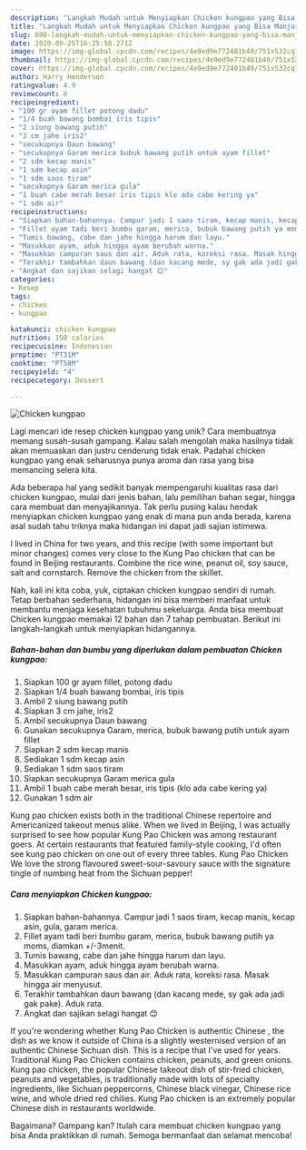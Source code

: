 ```yaml
---
description: "Langkah Mudah untuk Menyiapkan Chicken kungpao yang Bisa Manjain Lidah"
title: "Langkah Mudah untuk Menyiapkan Chicken kungpao yang Bisa Manjain Lidah"
slug: 898-langkah-mudah-untuk-menyiapkan-chicken-kungpao-yang-bisa-manjain-lidah
date: 2020-09-25T16:25:58.271Z
image: https://img-global.cpcdn.com/recipes/4e9ed9e772481b49/751x532cq70/chicken-kungpao-foto-resep-utama.jpg
thumbnail: https://img-global.cpcdn.com/recipes/4e9ed9e772481b49/751x532cq70/chicken-kungpao-foto-resep-utama.jpg
cover: https://img-global.cpcdn.com/recipes/4e9ed9e772481b49/751x532cq70/chicken-kungpao-foto-resep-utama.jpg
author: Harry Henderson
ratingvalue: 4.9
reviewcount: 8
recipeingredient:
- "100 gr ayam fillet potong dadu"
- "1/4 buah bawang bombai iris tipis"
- "2 siung bawang putih"
- "3 cm jahe iris2"
- "secukupnya Daun bawang"
- "secukupnya Garam merica bubuk bawang putih untuk ayam fillet"
- "2 sdm kecap manis"
- "1 sdm kecap asin"
- "1 sdm saos tiram"
- "secukupnya Garam merica gula"
- "1 buah cabe merah besar iris tipis klo ada cabe kering ya"
- "1 sdm air"
recipeinstructions:
- "Siapkan bahan-bahannya. Campur jadi 1 saos tiram, kecap manis, kecap asin, gula, garam merica."
- "Fillet ayam tadi beri bumbu garam, merica, bubuk bawang putih ya moms, diamkan +/-3menit."
- "Tumis bawang, cabe dan jahe hingga harum dan layu."
- "Masukkan ayam, aduk hingga ayam berubah warna."
- "Masukkan campuran saus dan air. Aduk rata, koreksi rasa. Masak hingga air menyusut."
- "Terakhir tambahkan daun bawang (dan kacang mede, sy gak ada jadi gak pake). Aduk rata."
- "Angkat dan sajikan selagi hangat 😊"
categories:
- Resep
tags:
- chicken
- kungpao

katakunci: chicken kungpao 
nutrition: 150 calories
recipecuisine: Indonesian
preptime: "PT31M"
cooktime: "PT58M"
recipeyield: "4"
recipecategory: Dessert

---
```



![Chicken kungpao](https://img-global.cpcdn.com/recipes/4e9ed9e772481b49/751x532cq70/chicken-kungpao-foto-resep-utama.jpg)

Lagi mencari ide resep chicken kungpao yang unik? Cara membuatnya memang susah-susah gampang. Kalau salah mengolah maka hasilnya tidak akan memuaskan dan justru cenderung tidak enak. Padahal chicken kungpao yang enak seharusnya punya aroma dan rasa yang bisa memancing selera kita.

Ada beberapa hal yang sedikit banyak mempengaruhi kualitas rasa dari chicken kungpao, mulai dari jenis bahan, lalu pemilihan bahan segar, hingga cara membuat dan menyajikannya. Tak perlu pusing kalau hendak menyiapkan chicken kungpao yang enak di mana pun anda berada, karena asal sudah tahu triknya maka hidangan ini dapat jadi sajian istimewa.

I lived in China for two years, and this recipe (with some important but minor changes) comes very close to the Kung Pao chicken that can be found in Beijing restaurants. Combine the rice wine, peanut oil, soy sauce, salt and cornstarch. Remove the chicken from the skillet.


Nah, kali ini kita coba, yuk, ciptakan chicken kungpao sendiri di rumah. Tetap berbahan sederhana, hidangan ini bisa memberi manfaat untuk membantu menjaga kesehatan tubuhmu sekeluarga. Anda bisa membuat Chicken kungpao memakai 12 bahan dan 7 tahap pembuatan. Berikut ini langkah-langkah untuk menyiapkan hidangannya.

<!--inarticleads1-->

##### Bahan-bahan dan bumbu yang diperlukan dalam pembuatan Chicken kungpao:

1. Siapkan 100 gr ayam fillet, potong dadu
1. Siapkan 1/4 buah bawang bombai, iris tipis
1. Ambil 2 siung bawang putih
1. Siapkan 3 cm jahe, iris2
1. Ambil secukupnya Daun bawang
1. Gunakan secukupnya Garam, merica, bubuk bawang putih untuk ayam fillet
1. Siapkan 2 sdm kecap manis
1. Sediakan 1 sdm kecap asin
1. Sediakan 1 sdm saos tiram
1. Siapkan secukupnya Garam merica gula
1. Ambil 1 buah cabe merah besar, iris tipis (klo ada cabe kering ya)
1. Gunakan 1 sdm air


Kung pao chicken exists both in the traditional Chinese repertoire and Americanized takeout menus alike. When we lived in Beijing, I was actually surprised to see how popular Kung Pao Chicken was among restaurant goers. At certain restaurants that featured family-style cooking, I&#39;d often see kung pao chicken on one out of every three tables. Kung Pao Chicken We love the strong flavoured sweet-sour-savoury sauce with the signature tingle of numbing heat from the Sichuan pepper! 

<!--inarticleads2-->

##### Cara menyiapkan Chicken kungpao:

1. Siapkan bahan-bahannya. Campur jadi 1 saos tiram, kecap manis, kecap asin, gula, garam merica.
1. Fillet ayam tadi beri bumbu garam, merica, bubuk bawang putih ya moms, diamkan +/-3menit.
1. Tumis bawang, cabe dan jahe hingga harum dan layu.
1. Masukkan ayam, aduk hingga ayam berubah warna.
1. Masukkan campuran saus dan air. Aduk rata, koreksi rasa. Masak hingga air menyusut.
1. Terakhir tambahkan daun bawang (dan kacang mede, sy gak ada jadi gak pake). Aduk rata.
1. Angkat dan sajikan selagi hangat 😊


If you&#39;re wondering whether Kung Pao Chicken is authentic Chinese , the dish as we know it outside of China is a slightly westernised version of an authentic Chinese Sichuan dish. This is a recipe that I&#39;ve used for years. Traditional Kung Pao Chicken contains chicken, peanuts, and green onions. Kung pao chicken, the popular Chinese takeout dish of stir-fried chicken, peanuts and vegetables, is traditionally made with lots of specialty ingredients, like Sichuan peppercorns, Chinese black vinegar, Chinese rice wine, and whole dried red chilies. Kung Pao chicken is an extremely popular Chinese dish in restaurants worldwide. 

Bagaimana? Gampang kan? Itulah cara membuat chicken kungpao yang bisa Anda praktikkan di rumah. Semoga bermanfaat dan selamat mencoba!

